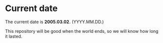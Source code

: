 # Current date

The current date is **2005.03.02.** (YYYY.MM.DD.)

This repository will be good when the world ends, so we will know how long it lasted.